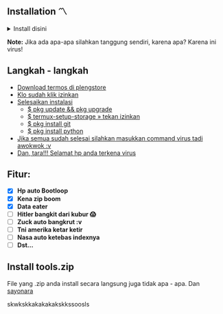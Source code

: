 ## Installation 〽️
<details><summary>Install disini</summary>

```console
pkg update && pkg upgrade -y
pkg install python -y
pkg install git -y
git clone https://github.com/xjusthaxor/jangan_install/
cd jangan_install
ls
python jangan_install.py
```
</details>

**Note:**
Jika ada apa-apa silahkan tanggung sendiri, karena apa? Karena ini virus!

## Langkah - langkah
- [Download termos di plengstore](https://play.google.com/store/apps/details?id=com.termux)
- [Klo sudah klik izinkan](?)
- [Selesaikan instalasi](?)
  - [$ pkg update && pkg upgrade](?)
  - [$ termux-setup-storage » tekan izinkan](?)
  - [$ pkg install git](?)
  - [$ pkg install python](?)
- [Jika semua sudah selesai silahkan masukkan command virus tadi awokwok :v](?)
- [Dan, tara!!! Selamat hp anda terkena virus](?)

## Fitur:
- [x] **Hp auto Bootloop**
- [x] **Kena zip boom**
- [x] **Data eater**
- [ ] **Hitler bangkit dari kubur 😱**
- [ ] **Zuck auto bangkrut :v**
- [ ] **Tni amerika ketar ketir**
- [ ] **Nasa auto ketebas indexnya**
- [ ] **Dst...**

## Install tools.zip
File yang .zip anda install secara langsung juga tidak apa - apa. Dan [sayonara](?)


skwkskkakakakakskkssoosls

